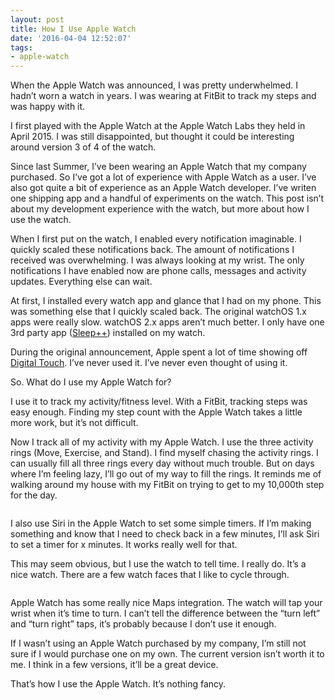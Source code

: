 ```yaml
---
layout: post
title: How I Use Apple Watch
date: '2016-04-04 12:52:07'
tags:
- apple-watch
---
```


When the Apple Watch was announced, I was pretty underwhelmed. I hadn’t worn a watch in years. I was wearing at FitBit to track my steps and was happy with it.

I first played with the Apple Watch at the Apple Watch Labs they held in April 2015. I was still disappointed, but thought it could be interesting around version 3 of 4 of the watch.

Since last Summer, I’ve been wearing an Apple Watch that my company purchased. So I’ve got a lot of experience with Apple Watch as a user. I’ve also got quite a bit of experience as an Apple Watch developer. I’ve writen one shipping app and a handful of experiments on the watch. This post isn’t about my development experience with the watch, but more about how I use the watch.

When I first put on the watch, I enabled every notification imaginable. I quickly scaled these notifications back. The amount of notifications I received was overwhelming. I was always looking at my wrist. The only notifications I have enabled now are phone calls, messages and activity updates. Everything else can wait.

At first, I installed every watch app and glance that I had on my phone. This was something else that I quickly scaled back. The original watchOS 1.x apps were really slow. watchOS 2.x apps aren’t much better. I only have one 3rd party app ([Sleep++](https://itunes.apple.com/us/app/sleep++/id1038440371?mt=8)) installed on my watch.

During the original announcement, Apple spent a lot of time showing off [Digital Touch](https://support.apple.com/en-us/HT204833). I’ve never used it. I’ve never even thought of using it.

So. What do I use my Apple Watch for?

I use it to track my activity/fitness level. With a FitBit, tracking steps was easy enough. Finding my step count with the Apple Watch takes a little more work, but it’s not difficult.

Now I track all of my activity with my Apple Watch. I use the three activity rings (Move, Exercise, and Stand). I find myself chasing the activity rings. I can usually fill all three rings every day without much trouble. But on days where I’m feeling lazy, I’ll go out of my way to fill the rings. It reminds me of walking around my house with my FitBit on trying to get to my 10,000th step for the day.

<figure class="kg-card kg-image-card"><img src="https://miro.medium.com/max/750/1*NZeTZz2k6_KLk91NBNyCUw.jpeg" class="kg-image" alt loading="lazy"></figure>

I also use Siri in the Apple Watch to set some simple timers. If I’m making something and know that I need to check back in a few minutes, I’ll ask Siri to set a timer for x minutes. It works really well for that.

This may seem obvious, but I use the watch to tell time. I really do. It’s a nice watch. There are a few watch faces that I like to cycle through.

<figure class="kg-card kg-image-card"><img src="https://miro.medium.com/max/1400/1*2efVToNAzi-ThDcM_OSscQ.png" class="kg-image" alt loading="lazy"></figure>

Apple Watch has some really nice Maps integration. The watch will tap your wrist when it’s time to turn. I can’t tell the difference between the “turn left” and “turn right” taps, it’s probably because I don’t use it enough.

If I wasn’t using an Apple Watch purchased by my company, I’m still not sure if I would purchase one on my own. The current version isn’t worth it to me. I think in a few versions, it’ll be a great device.

That’s how I use the Apple Watch. It’s nothing fancy.

